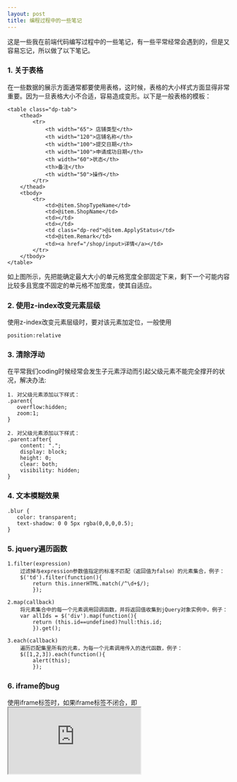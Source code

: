 ```yaml
---
layout: post
title: 编程过程中的一些笔记
---
```

这是一些我在前端代码编写过程中的一些笔记，有一些平常经常会遇到的，但是又容易忘记，所以做了以下笔记。

### 1. 关于表格

在一些数据的展示方面通常都要使用表格，这时候，表格的大小样式方面显得非常重要。因为一旦表格大小不合适，容易造成变形。以下是一般表格的模板：

```
<table class="dp-tab">
    <thead>
        <tr>
            <th width="65"> 店铺类型</th>
            <th width="120">店铺名称</th>
            <th width="100">提交日期</th>
            <th width="100">申请成功日期</th>
            <th width="60">状态</th>
            <th>备注</th>
            <th width="50">操作</th>
        </tr>
    </thead>
    <tbody>
        <tr>
            <td>@item.ShopTypeName</td>
            <td>@item.ShopName</td>
            <td></td>
            <td></td>
            <td class="dp-red">@item.ApplyStatus</td>
            <td>@item.Remark</td>
            <td><a href="/shop/input>详情</a></td>
        </tr>
    </tbody>
</table>
```
如上图所示，先把能确定最大大小的单元格宽度全部固定下来，剩下一个可能内容比较多且宽度不固定的单元格不加宽度，使其自适应。
### 2. 使用z-index改变元素层级

使用z-index改变元素层级时，要对该元素加定位，一般使用
```
position:relative
```

### 3. 清除浮动
在平常我们coding时候经常会发生子元素浮动而引起父级元素不能完全撑开的状况，解决办法:

```
1. 对父级元素添加以下样式：
.parent{
   overflow:hidden;
   zoom:1; 
}

2. 对父级元素添加以下样式：
.parent:after{
    content: ".";
    display: block;
    height: 0;
    clear: both;
    visibility: hidden;
}
```

### 4. 文本模糊效果

```
.blur {
   color: transparent;
   text-shadow: 0 0 5px rgba(0,0,0,0.5);
}
```
### 5. jquery遍历函数
```
1.filter(expression)
    过滤掉与expression参数值指定的标准不匹配（返回值为false）的元素集合，例子：
    $('td').filter(function(){
        return this.innerHTML.match(/^\d+$/);
        });
        
2.map(callback)
    将元素集合中的每一个元素调用回调函数，并将返回值收集到jQuery对象实例中，例子：
    var allIds = $('div').map(function(){
        return (this.id==undefined)?null:this.id;
        }).get();

3.each(callback)
    遍历匹配集里所有的元素，为每一个元素调用传入的迭代函数，例子：
    $([1,2,3]).each(function(){
        alert(this);
        });
```
### 6. iframe的bug
使用iframe标签时，如果iframe标签不闭合，即<iframe src="http://www.baidu.com" />会导致iframe标签后面的js代码不执行，所以iframe标签最好是写成：
```
<iframe src=""></iframe>
```
### 7. 鼠标放在图片上，图片放大显示
```
    var imgWid = 0 ;
    var imgHei = 0 ; //变量初始化
    var big = 1.1;//放大倍数
    $('.sw-con1,.sw-con2,.sw-con3').hover(function() {
        $(this).find("img").stop(true,true);
        var imgWid2 = 0;
        var imgHei2 = 0;//局部变量
        imgWid = $(this).find("img").width();
        imgHei = $(this).find("img").height();
        imgWid2 = imgWid * big;
        imgHei2 = imgHei * big;
        $(this).find('img').animate({
            width: imgWid2,
            height: imgHei2
        },"slow"
        );
    }, function() {
        $(this).find("img").stop().animate({"width":imgWid,"height":imgHei});
    });
```
### 8. 解决img标签间距问题
关于img标签间距问题：
  多个img之间有间距，包含img标签的div之间有间距块级元素包含内联元素如图片文字等时，内联元素默认是和父级元素的baseline（基线）对齐的，而baseline又和父级元素底边有一定的距离（这个距离和font有关，不一定是5px），所以以上代码的效果中不同div之间有间隙，这是因为图片与父元素的底边有距离。说到baseline呢，其实它是vertical-align属性的默认值，vertical-align属性是设置元素的垂直排列的，用来定义行内元素的基线相对于该元素所在行的基线的垂直对齐，除了baseline对齐方式之外，还可以是sub | super | top | text-top | middle | bottom | text-bottom |inherit（任何的版本的Internet Explorer （包括 IE8）都不支持属性值 "inherit"）。

　　知道了问题产生的原因，就好对症下药解决问题了，其实就是要消除baseline对齐方式产生的距离。所以，
　　方法1:很容易想到，把对齐方式改一下不就好了，于是设置img的vertical-align属性为bottom；

　　方法2:就是上文说的给父元素加上font-size:0的属性，既然这个距离和font有关，那么把字体大小设为0，总该没有距离了吧；

　　方法3：可由方法二想到，既然为0可以，那把行高设的很小可不可以呢？经试验发现，本例图片大小为200px，设line-height不大于12就能够消除间隙了，鉴于这个距离一般是5px，所以可以把line-height设为5px左右；
    
　　另外一个间隙是多个img标签的左右间隙，是由于img标签是行内元素，而事实是当行内元素之间有“回车”、“tab”、“空格”时就会出现间隙。

　　所以方法就是上文提到的，去掉img标签之间所有的空格，如果又不想把所有连续的行内元素写到一行，可以多行注释，把空格回车什么的注释掉，就像下图这样；当连续的行内元素不是img时，也可以通过设置父元素的font-size为0来消除左右间隙。
方法四：把img变成块级元素
### 9. 移动端字体设置：
``` 
   body {
        font-family: "Helvetica Neue", Helvetica, STHeiTi, sans-serif;
    }
    //使用rem单位时，html的字体一般设置
    @media only screen and (min-width: 641px)
        html {
            font-size: 125%!important;
        }
    @media only screen and (min-width: 561px)
        html {
            font-size: 109%!important;
        }
    @media only screen and (min-width: 481px)
        html {
            font-size: 94%!important;
        }
    html {
        font-size: 62.5%;
    }
```
### 10. chrome浏览器，将html网页中input [file] 元素css样式中的'cursor'属性设置为'pointer'，但是鼠标移上去后的形状还是箭头。
解决办法：
为input [file]元素添加css样式：
```
font-size：0;
cursor:pointer;

```
### 11. 模拟input[file]上传按钮，以及文件名获取方法如下：
```
<a class="file-con" href="#">
    选择文件
    <input id="orderFile" type="file" />
</a>
<style>
.file-con {
    vertical-align: middle;
    text-align: center;
    line-height: 32px;
    color: #666;
    text-decoration: none;
    display: inline-block;
    width: 80px;
    height: 32px;
    background: #f6f6f6;
    position: relative;
    overflow: hidden;
    border: 1px solid #ccc;
    border-radius: 5px;
}

.file-con:hover {
    background: #efefef;
}

.file-con input {
    position: absolute;
    right: 0;
    top: 0;
    opacity: 0;
    filter: alpha(opacity=0);
    width: 80px;
    height: 32px;
    outline: none;
}
</style>
<script>
    /**
     *获取文件名
     */
    function getFileName(path) {
        var pos1 = path.lastIndexOf('/');
        var pos2 = path.lastIndexOf('\\');
        var pos = Math.max(pos1, pos2)
        if (pos < 0)
            return path;
        else
            return path.substring(pos + 1);
    }
</script>                  
```
